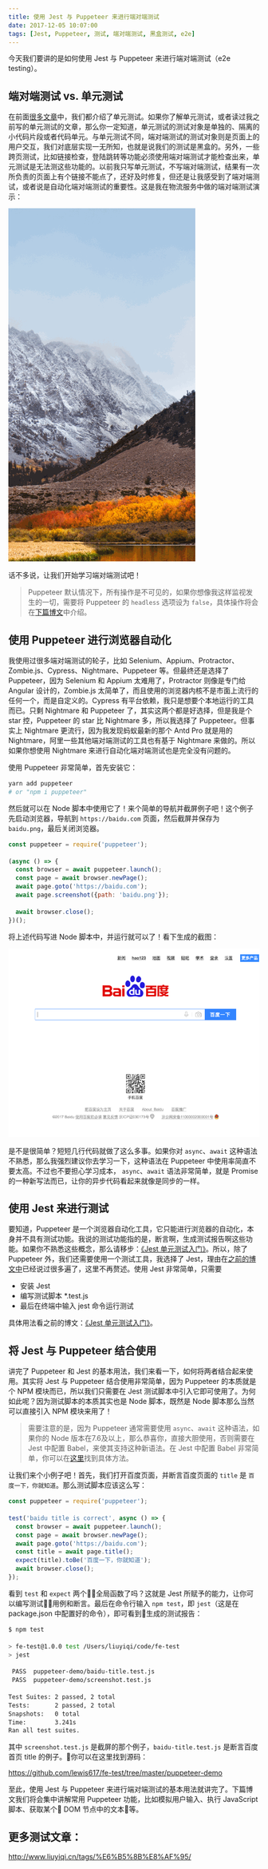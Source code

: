 ```yaml
---
title: 使用 Jest 与 Puppeteer 来进行端对端测试
date: 2017-12-05 10:07:00
tags: [Jest, Puppeteer, 测试, 端对端测试, 黑盒测试, e2e]
---
```


今天我们要讲的是如何使用 Jest 与 Puppeteer 来进行端对端测试（e2e testing）。

<!--more-->

## 端对端测试 vs. 单元测试

在前面[很多文章](http://www.liuyiqi.cn/tags/%E5%8D%95%E5%85%83%E6%B5%8B%E8%AF%95/)中，我们都介绍了单元测试。如果你了解单元测试，或者读过我之前写的单元测试的文章，那么你一定知道，单元测试的测试对象是单独的、隔离的小代码片段或者代码单元。与单元测试不同，端对端测试的测试对象则是页面上的用户交互，我们对底层实现一无所知，也就是说我们的测试是黑盒的。另外，一些跨页测试，比如链接检查，登陆跳转等功能必须使用端对端测试才能检查出来，单元测试是无法测这些功能的。以前我只写单元测试，不写端对端测试，结果有一次所负责的页面上有个链接不能点了，还好及时修复，但还是让我感受到了端对端测试，或者说是自动化端对端测试的重要性。这是我在物流服务中做的端对端测试演示：

![](/css/images/3.gif)

话不多说，让我们开始学习端对端测试吧！

> Puppeteer 默认情况下，所有操作是不可见的，如果你想像我这样监视发生的一切，需要将 Puppeteer 的 `headless` 选项设为 `false`，具体操作将会在[下篇博文](http://www.liuyiqi.cn/2017/12/05/common-puppeteer-api-collection/)中介绍。

## 使用 Puppeteer 进行浏览器自动化

我使用过很多端对端测试的轮子，比如 Selenium、Appium、Protractor、Zombie.js、Cypress、Nightmare、Puppeteer 等。但最终还是选择了 Puppeteer，因为 Selenium 和 Appium 太难用了，Protractor 则像是专门给 Angular 设计的，Zombie.js 太简单了，而且使用的浏览器内核不是市面上流行的任何一个，而是自定义的。Cypress 有平台依赖，我只是想要个本地运行的工具而已。只剩 Nightmare 和 Puppeteer 了，其实这两个都是好选择，但是我是个 star 控，Puppeteer 的 star 比 Nightmare 多，所以我选择了 Puppeteer。但事实上 Nightmare 更流行，因为我发现蚂蚁最新的那个 Antd Pro 就是用的 Nightmare，阿里一些其他端对端测试的工具也有基于 Nightmare 来做的。所以如果你想使用 Nightmare 来进行自动化端对端测试也是完全没有问题的。


使用 Puppeteer 非常简单，首先安装它：

```sh
yarn add puppeteer
# or "npm i puppeteer"
```

然后就可以在 Node 脚本中使用它了！来个简单的导航并截屏例子吧！这个例子先启动浏览器，导航到 `https://baidu.com` 页面，然后截屏并保存为 `baidu.png`，最后关闭浏览器。

```js
const puppeteer = require('puppeteer');

(async () => {
  const browser = await puppeteer.launch();
  const page = await browser.newPage();
  await page.goto('https://baidu.com');
  await page.screenshot({path: 'baidu.png'});

  await browser.close();
})();
```

将上述代码写进 Node 脚本中，并运行就可以了！看下生成的截图：

![image](/css/images/4.jpg)

是不是很简单？短短几行代码就做了这么多事。如果你对 `async`、`await` 这种语法不熟悉，那么我强烈建议你去学习一下，这种语法在 Puppeteer 中使用率简直不要太高。不过也不要担心学习成本， `async`、`await` 语法非常简单，就是 Promise 的一种新写法而已，让你的异步代码看起来就像是同步的一样。

## 使用 Jest 来进行测试

要知道，Puppeteer 是一个浏览器自动化工具，它只能进行浏览器的自动化，本身并不具有测试功能。我说的测试功能指的是，断言啊，生成测试报告啊这些功能。如果你不熟悉这些概念，那么请移步：[《Jest 单元测试入门》](http://www.liuyiqi.cn/2017/02/15/start-jest/)。所以，除了 Puppeteer 外，我们还需要使用一个测试工具，我选择了 Jest，理由在[之前的博文中](http://www.liuyiqi.cn/tags/%E5%8D%95%E5%85%83%E6%B5%8B%E8%AF%95/)已经说过很多遍了，这里不再赘述。使用 Jest 非常简单，只需要

- 安装 Jest
- 编写测试脚本 *.test.js
- 最后在终端中输入 jest 命令运行测试

具体用法看之前的博文：[《Jest 单元测试入门》](http://www.liuyiqi.cn/2017/02/15/start-jest/)。

## 将 Jest 与 Puppeteer 结合使用

讲完了 Puppeteer 和 Jest 的基本用法，我们来看一下，如何将两者结合起来使用。其实将 Jest 与 Puppeteer 结合使用非常简单，因为 Puppeteer 的本质就是个 NPM 模块而已，所以我们只需要在 Jest 测试脚本中引入它即可使用了。为何如此呢？因为测试脚本的本质其实也是 Node 脚本，既然是 Node 脚本那么当然可以直接引入 NPM 模块来用了！

> 需要注意的是，因为 Puppeteer 通常需要使用 `async`、`await` 这种语法，如果你的 Node 版本在7.6及以上，那么恭喜你，直接大胆使用，否则需要在 Jest 中配置 Babel，来使其支持这种新语法。在 Jest 中配置 Babel 非常简单，你可以在[这里](http://facebook.github.io/jest/docs/en/getting-started#using-babel)找到具体方法。

让我们来个小例子吧！首先，我们打开百度页面，并断言百度页面的 `title` 是 `百度一下，你就知道`。那么测试脚本应该这么写：

```js
const puppeteer = require('puppeteer');

test('baidu title is correct', async () => {
  const browser = await puppeteer.launch();
  const page = await browser.newPage();
  await page.goto('https://baidu.com');
  const title = await page.title();
  expect(title).toBe('百度一下，你就知道');
  await browser.close();
});
```

看到 `test` 和 `expect` 两个全局函数了吗？这就是 Jest 所赋予的能力，让你可以编写测试用例和断言。最后在命令行输入 `npm test`，即 `jest`（这是在 package.json 中配置好的命令），即可看到生成的测试报告：

```sh
$ npm test

> fe-test@1.0.0 test /Users/liuyiqi/code/fe-test
> jest

 PASS  puppeteer-demo/baidu-title.test.js
 PASS  puppeteer-demo/screenshot.test.js

Test Suites: 2 passed, 2 total
Tests:       2 passed, 2 total
Snapshots:   0 total
Time:        3.241s
Ran all test suites.
```

其中 `screenshot.test.js` 是截屏的那个例子，`baidu-title.test.js` 是断言百度首页 title 的例子。你可以在这里找到源码：

<https://github.com/lewis617/fe-test/tree/master/puppeteer-demo>

至此，使用 Jest 与 Puppeteer 来进行端对端测试的基本用法就讲完了。下篇博文我们将会集中讲解常用 Puppeteer 功能，比如模拟用户输入、执行 JavaScript 脚本、获取某个 DOM 节点中的文本等。

## 更多测试文章：

<http://www.liuyiqi.cn/tags/%E6%B5%8B%E8%AF%95/>